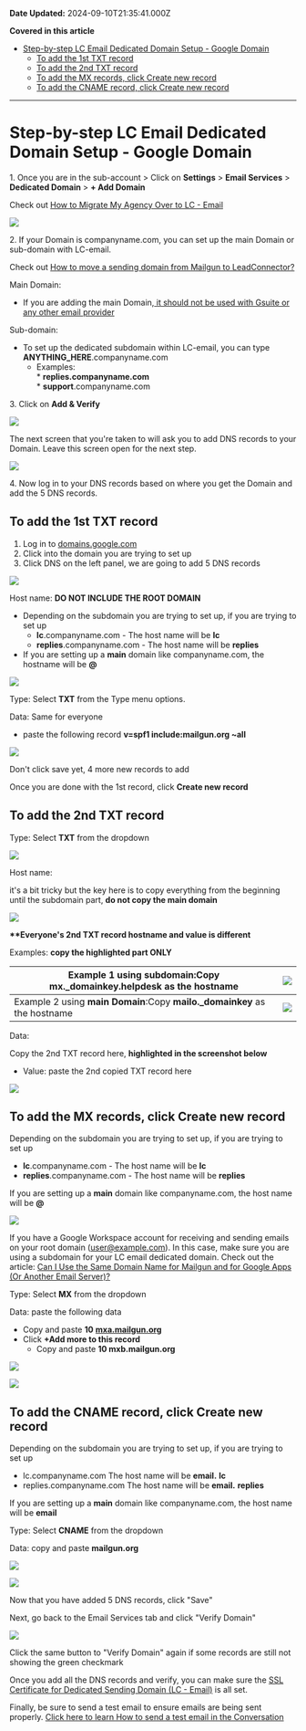**Date Updated:** 2024-09-10T21:35:41.000Z

**Covered in this article**

  
* [Step-by-step LC Email Dedicated Domain Setup - Google Domain](#Step-by-step-LC-Email-Dedicated-Domain-Setup---Google-Domain)  
   * [To add the 1st TXT record](#To-add-the-1st-TXT-record)  
   * [To add the 2nd TXT record](#To-add-the-2nd-TXT-record)  
   * [To add the MX records, click Create new record](#To-add-the-MX-records,-click-Create-new-record)  
   * [To add the CNAME record, click Create new record](#To-add-the-CNAME-record,-click-Create-new-record)

---

# Step-by-step LC Email Dedicated Domain Setup - Google Domain

  
1\. Once you are in the sub-account > Click on **Settings** \> **Email Services** \> **Dedicated Domain** \> **\+ Add Domain**

  
Check out [How to Migrate My Agency Over to LC - Email](https://help.gohighlevel.com/en/support/solutions/articles/48001222501)  

![](https://s3.amazonaws.com/cdn.freshdesk.com/data/helpdesk/attachments/production/48292765242/original/jQLugI8wtvQRfs38XJDujiQd2QnIgjQqSA.gif?1681496688)
  
  
2\. If your Domain is companyname.com, you can set up the main Domain or sub-domain with LC-email. 

  
Check out [How to move a sending domain from Mailgun to LeadConnector?](https://help.gohighlevel.com/support/solutions/articles/48001226115-how-to-set-up-a-dedicated-sending-domain-lc-email-#How-to-move-sending-domain-from-Mailgun-to-LeadConnector?)

Main Domain:

* If you are adding the main Domain,[ it should not be used with Gsuite or any other email provider](https://help.mailgun.com/hc/en-us/articles/203357040-Can-I-Use-the-Same-Domain-Name-for-Mailgun-and-for-Google-Apps-Or-Another-Email-Server-)

  
Sub-domain:

* To set up the dedicated subdomain within LC-email, you can type **ANYTHING\_HERE**.companyname.com  
   * Examples:  
         * **replies.companyname.com**  
         * **support**.companyname.com
  
  
3\. Click on **Add & Verify**

![](https://s3.amazonaws.com/cdn.freshdesk.com/data/helpdesk/attachments/production/48292766472/original/5TxDqQG542C3YtKLt6stGIAfwcbDmmcesg.png?1681497266)
  
  
The next screen that you're taken to will ask you to add DNS records to your Domain. Leave this screen open for the next step.

  
![](https://s3.amazonaws.com/cdn.freshdesk.com/data/helpdesk/attachments/production/48293298198/original/xGMUZ9x0JoahqbofrVsYVWEjEF9LDDvsMQ.png?1681838621)
  
  
4\. Now log in to your DNS records based on where you get the Domain and add the 5 DNS records.

  
## To add the 1st TXT record

  
1. Log in to [domains.google.com](https://domains.google.com/)
2. Click into the domain you are trying to set up
3. Click DNS on the left panel, we are going to add 5 DNS records
  
  
![](https://s3.amazonaws.com/cdn.freshdesk.com/data/helpdesk/attachments/production/48299273463/original/nvtEdnUCOa_aEuQG29TmvxEc8zT-TEDQbw.png?1685008255)  
  
  
Host name: **DO NOT INCLUDE THE ROOT DOMAIN**

  
* Depending on the subdomain you are trying to set up, if you are trying to set up  
   * **lc**.companyname.com - The host name will be **lc**[](https://replies.companyname.com/)  
   * **replies**.companyname.com - The host name will be **replies**
* If you are setting up a **main** domain like companyname.com, the hostname will be **@**

  
![](https://s3.amazonaws.com/cdn.freshdesk.com/data/helpdesk/attachments/production/48299273966/original/QyOvl4oeTZwm5vxk_Qr4E9axVI_3VmGQbQ.png?1685008372)

Type: Select **TXT** from the Type menu options.

  
Data: Same for everyone

* paste the following record **v=spf1 include:mailgun.org \~all**

![](https://s3.amazonaws.com/cdn.freshdesk.com/data/helpdesk/attachments/production/48292767368/original/n_1Mu3Av0f2EYEvZG9iBeM-knKybDa2RPg.png?1681497695)
  
  
Don't click save yet, 4 more new records to add

Once you are done with the 1st record, click **Create new record**
  
  
## **To add the 2nd TXT record**

  
Type: Select **TXT** from the dropdown
  
  
![](https://s3.amazonaws.com/cdn.freshdesk.com/data/helpdesk/attachments/production/48299274267/original/tgkjiuJTNQWqB0YufpMnGh7eGG8ju2BhYQ.png?1685008457)

  
Host name:

  
it's a bit tricky but the key here is to copy everything from the beginning until the subdomain part, **do not copy the main domain**

  
![](https://s3.amazonaws.com/cdn.freshdesk.com/data/helpdesk/attachments/production/48299274349/original/QZx8yVWaSu8EU88v7eBp1CPDH4P80GKGXg.png?1685008484)  

  
**\*\*Everyone's 2nd TXT record hostname and value is different**

  
Examples: **copy the highlighted part ONLY**

| Example 1 using subdomain:Copy **mx.\_domainkey.helpdesk** as the hostname | ![](https://s3.amazonaws.com/cdn.freshdesk.com/data/helpdesk/attachments/production/48292768867/original/Oy2wnQ4XgDD5YzExKorYuiEBhl-wH7krkg.png?1681498513) |
| -------------------------------------------------------------------------- | ----------------------------------------------------------------------------------------------------------------------------------------------------------- |
| Example 2 using **main Domain**:Copy **mailo.\_domainkey** as the hostname | ![](https://s3.amazonaws.com/cdn.freshdesk.com/data/helpdesk/attachments/production/48292768954/original/rXlYB3cbDo6Ix-Oq_XBgdnsiwBHDHuTUig.png?1681498537) |
  
  
Data: 

Copy the 2nd TXT record here, **highlighted in the screenshot below**

  
* Value: paste the 2nd copied TXT record here
  
  
![](https://s3.amazonaws.com/cdn.freshdesk.com/data/helpdesk/attachments/production/48292768735/original/cUIeRsQGsIF81ZCW8a-cj-v7iGlndoLiKw.png?1681498466)
  
  
##   

## To add the MX records, click **Create new record**
  
  
Depending on the subdomain you are trying to set up, if you are trying to set up

* **lc**.companyname.com - The host name will be **lc**[](https://replies.companyname.com/)
* **replies**.companyname.com - The host name will be **replies**

If you are setting up a **main** domain like companyname.com, the host name will be **@**
  
  
**![](https://s3.amazonaws.com/cdn.freshdesk.com/data/helpdesk/attachments/production/155000003027/original/5aF_dZ_ziXuTz59XlBASIHTyI7uQ7bOo_g.png?1685262791)**  

  
If you have a Google Workspace account for receiving and sending emails on your root domain (user@example.com). In this case, make sure you are using a subdomain for your LC email dedicated domain. Check out the article: [Can I Use the Same Domain Name for Mailgun and for Google Apps (Or Another Email Server)?](https://help.mailgun.com/hc/en-us/articles/203357040-Can-I-Use-the-Same-Domain-Name-for-Mailgun-and-for-Google-Apps-Or-Another-Email-Server-)

  
Type: Select **MX** from the dropdown

  
Data: paste the following data

  
* Copy and paste **10** [**mxa.mailgun.org**](https://mxa.mailgun.org/)
* Click **+Add more to this record**  
   * Copy and paste **10 mxb.mailgun.org**

  
![](https://s3.amazonaws.com/cdn.freshdesk.com/data/helpdesk/attachments/production/155000003013/original/7ZgVLhVdhJ7tXtoJ_8k_TFkrR5RA2pUb4g.png?1685262753)
  
  
![](https://s3.amazonaws.com/cdn.freshdesk.com/data/helpdesk/attachments/production/155000003080/original/w3lgIZMfVu8zipEIyYvMh72IQgpl6HADcA.png?1685262904)
  
  
## To add the CNAME record, click **Create new record**
  
  
Depending on the subdomain you are trying to set up, if you are trying to set up

* lc.companyname.com The host name will be **email.** **lc**
* replies.companyname.com The host name will be **email.** **replies**

If you are setting up a **main** domain like companyname.com, the host name will be **email**
  
  
Type: Select **CNAME** from the dropdown

  
Data: copy and paste **mailgun.org**

![](https://s3.amazonaws.com/cdn.freshdesk.com/data/helpdesk/attachments/production/155000003126/original/UjjcYWc_abbbgStIJ5Q7rOwoXfIFdaAT4g.png?1685263000)
  
  
![](https://s3.amazonaws.com/cdn.freshdesk.com/data/helpdesk/attachments/production/155000003129/original/4CjEilgb6jZy-PnRXT7Eyoxf94_AeHGPcw.png?1685263026)

  
Now that you have added 5 DNS records, click "Save"
  
  
Next, go back to the Email Services tab and click "Verify Domain"
  
  
![](https://s3.amazonaws.com/cdn.freshdesk.com/data/helpdesk/attachments/production/48292771391/original/DSHng9iQ27K8gMmkLYLkL7mpGKnMfyFSkA.png?1681499820)

  
Click the same button to "Verify Domain" again if some records are still not showing the green checkmark

  
Once you add all the DNS records and verify, you can make sure the [SSL Certificate for Dedicated Sending Domain (LC - Email)](https://help.gohighlevel.com/en/support/solutions/articles/48001227438) is all set.

  
Finally, be sure to send a test email to ensure emails are being sent properly. [Click here to learn How to send a test email in the Conversation](https://help.gohighlevel.com/en/support/solutions/articles/48001208887)

#   